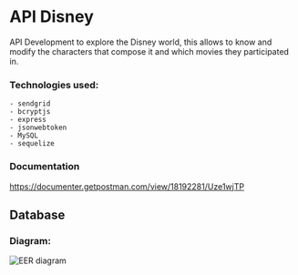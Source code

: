 
# **API Disney**
 
 API Development to explore the Disney world, this allows to know and modify the characters that compose it and which movies they participated in.

### **Technologies used:**

    - sendgrid
    - bcryptjs
    - express
    - jsonwebtoken
    - MySQL
    - sequelize
    
###  **Documentation** 

 https://documenter.getpostman.com/view/18192281/Uze1wjTP

## Database

### Diagram:

![EER diagram](https://drive.google.com/file/d/1syj3TyBchZnsHdJThd7QZHjqYiPQAOO6/view?usp=sharing)


